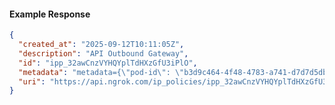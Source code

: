 <!-- Code generated for API Clients. DO NOT EDIT. -->

#### Example Response

```json
{
  "created_at": "2025-09-12T10:11:05Z",
  "description": "API Outbound Gateway",
  "id": "ipp_32awCnzVYHQYplTdHXzGfU3iPlO",
  "metadata": "metadata={\"pod-id\": \"b3d9c464-4f48-4783-a741-d7d7d5db310f\"}",
  "uri": "https://api.ngrok.com/ip_policies/ipp_32awCnzVYHQYplTdHXzGfU3iPlO"
}
```
